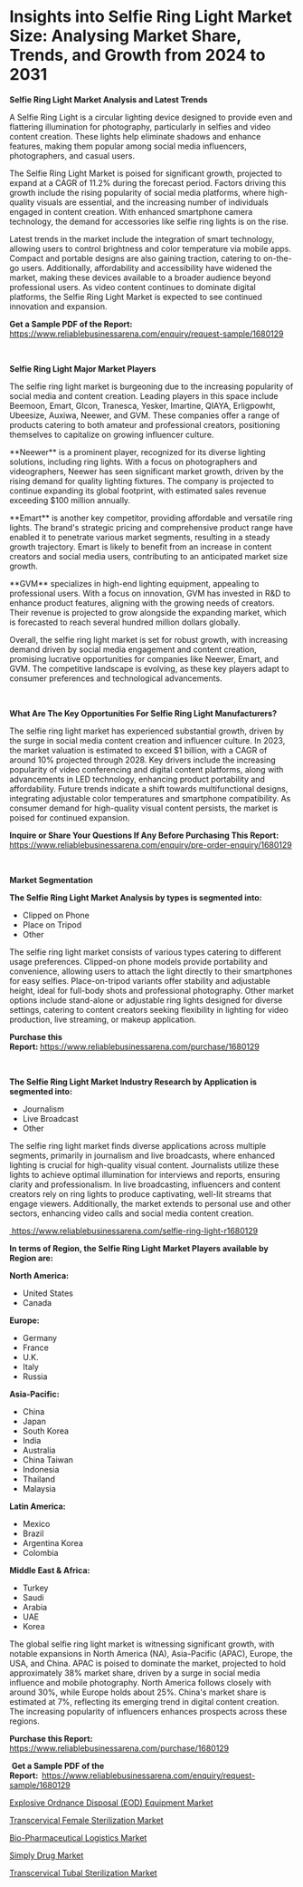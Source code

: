 <p><h1>Insights into Selfie Ring Light Market Size: Analysing Market Share, Trends, and Growth from 2024 to 2031</h1></p><p><strong>Selfie Ring Light Market Analysis and Latest Trends</strong></p>
<p><p>A Selfie Ring Light is a circular lighting device designed to provide even and flattering illumination for photography, particularly in selfies and video content creation. These lights help eliminate shadows and enhance features, making them popular among social media influencers, photographers, and casual users. </p><p>The Selfie Ring Light Market is poised for significant growth, projected to expand at a CAGR of 11.2% during the forecast period. Factors driving this growth include the rising popularity of social media platforms, where high-quality visuals are essential, and the increasing number of individuals engaged in content creation. With enhanced smartphone camera technology, the demand for accessories like selfie ring lights is on the rise.</p><p>Latest trends in the market include the integration of smart technology, allowing users to control brightness and color temperature via mobile apps. Compact and portable designs are also gaining traction, catering to on-the-go users. Additionally, affordability and accessibility have widened the market, making these devices available to a broader audience beyond professional users. As video content continues to dominate digital platforms, the Selfie Ring Light Market is expected to see continued innovation and expansion.</p></p>
<p><strong>Get a Sample PDF of the Report:&nbsp;</strong> <a href="https://www.reliablebusinessarena.com/enquiry/request-sample/1680129?utm_campaign=1480&utm_medium=2&utm_source=Github&utm_content=ia&utm_term=14102024&utm_id=selfie-ring-light">https://www.reliablebusinessarena.com/enquiry/request-sample/1680129</a></p>
<p>&nbsp;</p>
<p><strong>Selfie Ring Light Major Market Players</strong></p>
<p><p>The selfie ring light market is burgeoning due to the increasing popularity of social media and content creation. Leading players in this space include Beemoon, Emart, Glcon, Tranesca, Yesker, Imartine, QIAYA, Erligpowht, Ubeesize, Auxiwa, Neewer, and GVM. These companies offer a range of products catering to both amateur and professional creators, positioning themselves to capitalize on growing influencer culture.</p><p>**Neewer** is a prominent player, recognized for its diverse lighting solutions, including ring lights. With a focus on photographers and videographers, Neewer has seen significant market growth, driven by the rising demand for quality lighting fixtures. The company is projected to continue expanding its global footprint, with estimated sales revenue exceeding $100 million annually. </p><p>**Emart** is another key competitor, providing affordable and versatile ring lights. The brand's strategic pricing and comprehensive product range have enabled it to penetrate various market segments, resulting in a steady growth trajectory. Emart is likely to benefit from an increase in content creators and social media users, contributing to an anticipated market size growth.</p><p>**GVM** specializes in high-end lighting equipment, appealing to professional users. With a focus on innovation, GVM has invested in R&D to enhance product features, aligning with the growing needs of creators. Their revenue is projected to grow alongside the expanding market, which is forecasted to reach several hundred million dollars globally.</p><p>Overall, the selfie ring light market is set for robust growth, with increasing demand driven by social media engagement and content creation, promising lucrative opportunities for companies like Neewer, Emart, and GVM. The competitive landscape is evolving, as these key players adapt to consumer preferences and technological advancements.</p></p>
<p>&nbsp;</p>
<p><strong>What Are The Key Opportunities For Selfie Ring Light Manufacturers?</strong></p>
<p><p>The selfie ring light market has experienced substantial growth, driven by the surge in social media content creation and influencer culture. In 2023, the market valuation is estimated to exceed $1 billion, with a CAGR of around 10% projected through 2028. Key drivers include the increasing popularity of video conferencing and digital content platforms, along with advancements in LED technology, enhancing product portability and affordability. Future trends indicate a shift towards multifunctional designs, integrating adjustable color temperatures and smartphone compatibility. As consumer demand for high-quality visual content persists, the market is poised for continued expansion.</p></p>
<p><strong>Inquire or Share Your Questions If Any Before Purchasing This Report:</strong> <a href="https://www.reliablebusinessarena.com/enquiry/pre-order-enquiry/1680129?utm_campaign=1480&utm_medium=2&utm_source=Github&utm_content=ia&utm_term=14102024&utm_id=selfie-ring-light">https://www.reliablebusinessarena.com/enquiry/pre-order-enquiry/1680129</a></p>
<p>&nbsp;</p>
<p><strong>Market Segmentation</strong></p>
<p><strong>The Selfie Ring Light Market Analysis by types is segmented into:</strong></p>
<p><ul><li>Clipped on Phone</li><li>Place on Tripod</li><li>Other</li></ul></p>
<p><p>The selfie ring light market consists of various types catering to different usage preferences. Clipped-on phone models provide portability and convenience, allowing users to attach the light directly to their smartphones for easy selfies. Place-on-tripod variants offer stability and adjustable height, ideal for full-body shots and professional photography. Other market options include stand-alone or adjustable ring lights designed for diverse settings, catering to content creators seeking flexibility in lighting for video production, live streaming, or makeup application.</p></p>
<p><strong>Purchase this Report:&nbsp;</strong><a href="https://www.reliablebusinessarena.com/purchase/1680129?utm_campaign=1480&utm_medium=2&utm_source=Github&utm_content=ia&utm_term=14102024&utm_id=selfie-ring-light">https://www.reliablebusinessarena.com/purchase/1680129</a></p>
<p>&nbsp;</p>
<p><strong>The Selfie Ring Light Market Industry Research by Application is segmented into:</strong></p>
<p><ul><li>Journalism</li><li>Live Broadcast</li><li>Other</li></ul></p>
<p><p>The selfie ring light market finds diverse applications across multiple segments, primarily in journalism and live broadcasts, where enhanced lighting is crucial for high-quality visual content. Journalists utilize these lights to achieve optimal illumination for interviews and reports, ensuring clarity and professionalism. In live broadcasting, influencers and content creators rely on ring lights to produce captivating, well-lit streams that engage viewers. Additionally, the market extends to personal use and other sectors, enhancing video calls and social media content creation.</p></p>
<p><a href="https://www.reliablebusinessarena.com/selfie-ring-light-r1680129?utm_campaign=1480&utm_medium=2&utm_source=Github&utm_content=ia&utm_term=14102024&utm_id=selfie-ring-light">&nbsp;https://www.reliablebusinessarena.com/selfie-ring-light-r1680129</a></p>
<p><strong>In terms of Region, the Selfie Ring Light Market Players available by Region are:</strong></p>
<p>
    <p> <strong> North America: </strong>
        <ul>
            <li>United States</li>
            <li>Canada</li>
        </ul>
        </p> 
    <p> <strong> Europe: </strong>
        <ul>
            <li>Germany</li>
            <li>France</li>
            <li>U.K.</li>
            <li>Italy</li>
            <li>Russia</li>
        </ul>
        </p> 
    <p> <strong> Asia-Pacific: </strong>
        <ul>
            <li>China</li>
            <li>Japan</li>
            <li>South Korea</li>
            <li>India</li>
            <li>Australia</li>
            <li>China Taiwan</li>
            <li>Indonesia</li>
            <li>Thailand</li>
            <li>Malaysia</li>
        </ul>
        </p> 
    <p> <strong> Latin America: </strong>
        <ul>
            <li>Mexico</li>
            <li>Brazil</li>
            <li>Argentina Korea</li>
            <li>Colombia</li>
        </ul>
        </p> 
    <p> <strong> Middle East & Africa: </strong>
        <ul>
            <li>Turkey</li>
            <li>Saudi</li>
            <li>Arabia</li>
            <li>UAE</li>
            <li>Korea</li>
        </ul>
    </p>
    </p>
<p><p>The global selfie ring light market is witnessing significant growth, with notable expansions in North America (NA), Asia-Pacific (APAC), Europe, the USA, and China. APAC is poised to dominate the market, projected to hold approximately 38% market share, driven by a surge in social media influence and mobile photography. North America follows closely with around 30%, while Europe holds about 25%. China's market share is estimated at 7%, reflecting its emerging trend in digital content creation. The increasing popularity of influencers enhances prospects across these regions.</p></p>
<p><strong>Purchase this Report: </strong><a href="https://www.reliablebusinessarena.com/purchase/1680129?utm_campaign=1480&utm_medium=2&utm_source=Github&utm_content=ia&utm_term=14102024&utm_id=selfie-ring-light">https://www.reliablebusinessarena.com/purchase/1680129</a></p>
<p>&nbsp;<strong>Get a Sample PDF of the Report:&nbsp;&nbsp;</strong><a href="https://www.reliablebusinessarena.com/enquiry/request-sample/1680129?utm_campaign=1480&utm_medium=2&utm_source=Github&utm_content=ia&utm_term=14102024&utm_id=selfie-ring-light">https://www.reliablebusinessarena.com/enquiry/request-sample/1680129</a></p>
<p><strong></strong></p>
<p><p><a href="https://www.linkedin.com/pulse/insights-explosive-ordnance-disposal-eod-equipment-5ivge?trk=public_post_embed_feed-article-content&utm_campaign=1480&utm_medium=2&utm_source=Github&utm_content=ia&utm_term=14102024&utm_id=selfie-ring-light">Explosive Ordnance Disposal (EOD) Equipment Market</a></p><p><a href="https://www.linkedin.com/pulse/exploring-transcervical-female-sterilization-market-btbie?trk=public_post_embed_feed-article-content&utm_campaign=1480&utm_medium=2&utm_source=Github&utm_content=ia&utm_term=14102024&utm_id=selfie-ring-light">Transcervical Female Sterilization Market</a></p><p><a href="https://www.linkedin.com/pulse/disruption-innovation-bio-pharmaceutical-logistics-hiu9e?trk=public_post_embed_feed-article-content&utm_campaign=1480&utm_medium=2&utm_source=Github&utm_content=ia&utm_term=14102024&utm_id=selfie-ring-light">Bio-Pharmaceutical Logistics Market</a></p><p><a href="https://www.linkedin.com/pulse/global-simply-drug-market-forecast-2024-2031-trends-unvpe?trk=public_post_embed_feed-article-content&utm_campaign=1480&utm_medium=2&utm_source=Github&utm_content=ia&utm_term=14102024&utm_id=selfie-ring-light">Simply Drug Market</a></p><p><a href="https://www.linkedin.com/pulse/driving-forces-global-transcervical-tubal-sterilization-vimke?trk=public_post_embed_feed-article-content&utm_campaign=1480&utm_medium=2&utm_source=Github&utm_content=ia&utm_term=14102024&utm_id=selfie-ring-light">Transcervical Tubal Sterilization Market</a></p></p>